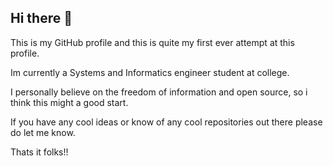 ## Hi there 👋
This is my GitHub profile and this is quite my first ever attempt at this profile.


Im currently a Systems and Informatics engineer student at college.


I personally believe on the freedom of information and open source, so i think this might a good start.


If you have any cool ideas or know of any cool repositories out there please do let me know.


Thats it folks!!
